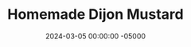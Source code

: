 ---
layout: post
title:  "Homemade Dijon Mustard"
date:   2024-03-05 00:00:00 -05000
categories: 
- Recipes
- Sauces, etc.
permalink: /recipes/dijon-mustard
image: /assets/Food/Spreads, Sauces, Toppings/Dijon/dijon-cover.jpg
ing: dijon-ing
facts: dijon-facts
Prep: 15
Rest: 720
Cook: 
Source1: https://www.simplyrecipes.com/dijon-mustard-recipe-5190761
Source2: 
Description: Dijon mustard is one of my favorite condiments, from on sandwiches to salads. I wanted to try making it myself, especially since some brands and other recipes have added sugar. You can also add some spices into it as well if you like.  The typical serving for mustard is 1 tsp or 5 g.
Instructions: 
- In a medium glass or plastic (not metal) bowl, soak the mustard seeds in 3/4 cup (180 g) of white vinegar. Cover, and refrigerate for 12-24 hours<br><br>
- <center><img src="/assets/Food/Spreads, Sauces, Toppings/Dijon/dijon-1.jpg" alt="" class="instruction-image"></center><br>

- Use a fine mesh strainer to drain the mustard seeds, discarding the soaking liquid<br><br>

- Combine the now hydrated mustard seeds with the rest of the vinegar (1/4 cup, 60 g), cooking wine, and salt in a blended or food processor<br><br>

- Blend on low speed for 20 seconds, then on high speed for 15 seconds. Scrape down the sides, and repeat. Blend another 20-30 seconds if you want a smoother texture<br><br>

- Transfer to a mason jar, and refrigerate for at least 24 hours before using, as this will make it less better. It should keep in the fridge for a few months
---